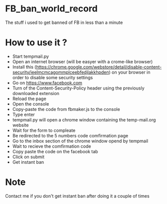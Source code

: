 # FB_ban_world_record
The stuff i used to get banned of FB in less than a minute

# How to use it ?
* Start tempmail.py
* Open an internet browser (will be easyer with a crome-like browser)
* Install this (https://chrome.google.com/webstore/detail/disable-content-security/ieelmcmcagommplceebfedjlakkhpden) on your browser in order to disable some security settings
* Go on https://www.facebook.com
* Turn of the Content-Security-Policy header using the previously downloaded extension
* Reload the page
* Open the console
* Copy-paste the code from fbmaker.js to the console
* Type enter
* tempmail.py will open a chrome window containing the temp-mail.org website
* Wait for the form to compleate
* Be redirected to the 5 numbers code comfirmation page
* Go to the inbox section of the chrome window opend by tempmail
* Wait to recieve the comfirmation code
* Copy paste the code on the facebook tab
* Click on submit
* Get instant ban
# Note
Contact me if you don't get instant ban after doing it a couple of times

